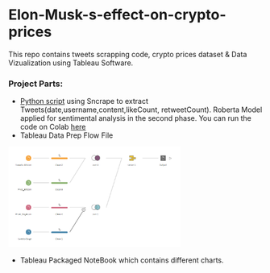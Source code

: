# Elon-Musk-s-effect-on-crypto-prices
This repo contains tweets scrapping code, crypto prices dataset &amp; Data Vizualization using Tableau Software.

### Project Parts:
* [Python script](https://github.com/bacembendaly99/Elon-Musk-s-effect-on-crypto-prices/blob/main/Tweets%20Scraping%20Script.ipynb) using Sncrape to extract Tweets(date,username,content,likeCount, retweetCount). Roberta Model applied for sentimental analysis in the second phase.
You can run the code on Colab [here](https://colab.research.google.com/drive/1GYWuWS2pdiCGLl3kq2sMJzonaH0mNXlv?usp=sharing)
* Tableau Data Prep Flow File
<img src="DataPrep.png" height=200>

* Tableau Packaged NoteBook which contains different charts.